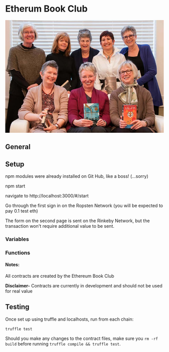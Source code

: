 # Etherum Book Club

![Bridge](./public/book-club.jpg)

## General

## Setup 

npm modules were already installed on Git Hub, like a boss! (...sorry)

npm start

navigate to http://localhost:3000/#/start

Go through the first sign in on the Ropsten Network (you will be expected to pay 0.1 test eth)

The form on the second page is sent on the Rinkeby Network, but the transaction won't require additional value to be sent.

### Variables



### Functions

#### Notes:

All contracts are created by the Ethereum Book Club

**Disclaimer-** Contracts are currently in development and should not be used for real value

## Testing
Once set up using truffle and localhosts, run from each chain:

```
truffle test
```

Should you make any changes to the contract files, make sure you `rm -rf build` before running `truffle compile && truffle test`.